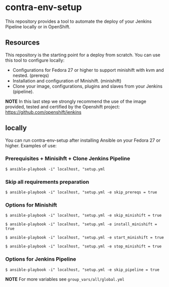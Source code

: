 # contra-env-setup
This repository provides a tool to automate the deploy of your Jenkins Pipeline locally or in OpenShift.


## Resources
This repository is the starting point for a deploy from scratch. You can use this tool to configure locally:

* Configurations for Fedora 27 or higher to support minishift with kvm and nested. (prereqs)
* Installation and configuration of Minishift. (minishift)
* Clone your image, configurations, plugins and slaves from your Jenkins (pipeline).

**NOTE** In this last step we strongly recommend the use of the image provided, tested and certified by the Openshift project: https://github.com/openshift/jenkins


## locally
You can run contra-env-setup after installing Ansible on your Fedora 27 or higher. Examples of use:


### Prerequisites + Minisihft + Clone Jenkins Pipeline
`$ ansible-playbook -i" localhost, "setup.yml`


### Skip all requirements preparation
`$ ansible-playbook -i" localhost, "setup.yml -e skip_prereqs = true`


### Options for Minishift
`$ ansible-playbook -i" localhost, "setup.yml -e skip_minishift = true`

`$ ansible-playbook -i" localhost, "setup.yml -e install_minishift = true`

`$ ansible-playbook -i" localhost, "setup.yml -e start_minishift = true`

`$ ansible-playbook -i" localhost, "setup.yml -e stop_minishift = true`


### Options for Jenkins Pipeline
`$ ansible-playbook -i" localhost, "setup.yml -e skip_pipeline = true`

**NOTE** For more variables see `group_vars/all/global.yml`
